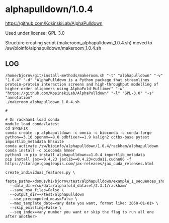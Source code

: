 alphapulldown/1.0.4
========================

<https://github.com/KosinskiLab/AlphaPulldown>

Used under license:
GPL-3.0


Structure creating script (makeroom_alphapulldown_1.0.4.sh) moved to /sw/bioinfo/alphapulldown/makeroom_1.0.4.sh

LOG
---

    /home/bjornv/git/install-methods/makeroom.sh "-t" "alphapulldown" "-v" "1.0.4" "-d" "AlphaPulldown is a Python package that streamlines protein-protein interaction screens and high-throughput modelling of higher-order oligomers using AlphaFold-Multimer" "-w" "https://github.com/KosinskiLab/AlphaPulldown" "-l" "GPL-3.0" "-s" "annotation"
    ./makeroom_alphapulldown_1.0.4.sh

    # 

    # On rackham1 load conda
    module load conda/latest
    cd $PREFIX
    conda create -p alphapulldown -c omnia -c bioconda -c conda-forge python==3.10 openmm==8.0 pdbfixer==1.9 kalign2 cctbx-base pytest importlib_metadata hhsuite
    conda activate /sw/bioinfo/alphapulldown/1.0.4/rackham/alphapulldown
    conda install -c bioconda hmmer
    python3 -m pip install alphapulldown==1.0.4 importlib_metadata
    pip install jax==0.4.23 jaxlib==0.4.23+cuda11.cudnn86 -f https://storage.googleapis.com/jax-releases/jax_cuda_releases.html

    create_individual_features.py \
      --fasta_paths=/domus/h1/bjornv/test/alphapulldown/example_1_sequences_shorter.fasta
      --data_dir=/sw/data/alphafold_dataset/2.3.1/rackham/
      --save_msa_files=False \
      --output_dir=~/test/alphapulldown
      --use_precomputed_msas=False \
      --max_template_date=<any date you want, format like: 2050-01-01> \
      --skip_existing=False \
      --seq_index=<any number you want or skip the flag to run all one after another>





